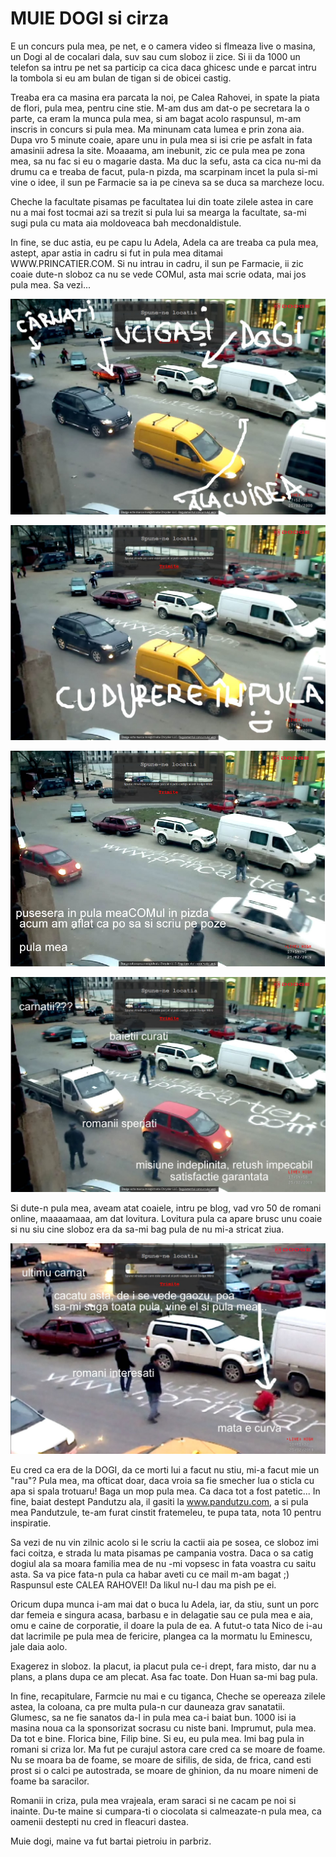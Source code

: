 # MUIE DOGI si cirza

E un concurs pula mea, pe net, e o camera video si flmeaza live o masina, un Dogi al de cocalari dala, suv sau cum sloboz ii zice. Si ii da 1000 un telefon sa intru pe net sa particip ca cica daca ghicesc unde e parcat intru la tombola si eu am bulan de tigan si de obicei castig.

Treaba era ca masina era parcata la noi, pe Calea Rahovei, in spate la piata de flori, pula mea, pentru cine stie. M-am dus am dat-o pe secretara la o parte, ca eram la munca pula mea, si am bagat acolo raspunsul, m-am inscris in concurs si pula mea. Ma minunam cata lumea e prin zona aia. Dupa vro 5 minute coaie, apare unu in pula mea si isi crie pe asfalt in fata amasinii adresa la site. Moaaama, am inebunit, zic ce pula mea pe zona mea, sa nu fac si eu o magarie dasta. Ma duc la sefu, asta ca cica nu-mi da drumu ca e treaba de facut, pula-n pizda, ma scarpinam incet la pula si-mi vine o idee, il sun pe Farmacie sa ia pe cineva sa se duca sa marcheze locu.

Cheche la facultate pisamas pe facultatea lui din toate zilele astea in care nu a mai fost tocmai azi sa trezit si pula lui sa mearga la facultate, sa-mi sugi pula cu mata aia moldoveaca bah mecdonaldistule.

In fine, se duc astia, eu pe capu lu Adela, Adela ca are treaba ca pula mea, astept, apar astia in cadru si fut in pula mea ditamai WWW.PRINCATIER.COM. Si nu intrau in cadru, il sun pe Farmacie, ii zic coaie dute-n sloboz ca nu se vede COMul, asta mai scrie odata, mai jos pula mea. Sa vezi...

![MUIE DOGI si cirza](/imagini/73-1.jpg?raw=true)

![MUIE DOGI si cirza](/imagini/73-2.jpg?raw=true)

![MUIE DOGI si cirza](/imagini/73-3.jpg?raw=true)

![MUIE DOGI si cirza](/imagini/73-4.jpg?raw=true)

Si dute-n pula mea, aveam atat coaiele, intru pe blog, vad vro 50 de romani online, maaaamaaa, am dat lovitura. Lovitura pula ca apare brusc unu coaie si nu siu cine sloboz era da sa-mi bag pula de nu mi-a stricat ziua.

![](images/73-5.jpg)

Eu cred ca era de la DOGI, da ce morti lui a facut nu stiu, mi-a facut mie un "rau"? Pula mea, ma ofticat doar, daca vroia sa fie smecher lua o sticla cu apa si spala trotuaru! Baga un mop pula mea. Ca daca tot a fost patetic... In fine, baiat destept Pandutzu ala, il gasiti la www.pandutzu.com, a si pula mea Pandutzule, te-am furat cinstit fratemeleu, te pupa tata, nota 10 pentru inspiratie.

Sa vezi de nu vin zilnic acolo si le scriu la cactii aia pe sosea, ce sloboz imi faci coitza, e strada lu mata pisamas pe campania vostra. Daca o sa catig dogiul ala sa moara familia mea de nu -mi vopsesc in fata voastra cu saitu asta. Sa va pice fata-n pula ca habar aveti cu ce mail m-am bagat ;) Raspunsul este CALEA RAHOVEI! Da likul nu-l dau ma pish pe ei.

Oricum dupa munca i-am mai dat o buca lu Adela, iar, da stiu, sunt un porc dar femeia e singura acasa, barbasu e in delagatie sau ce pula mea e aia, omu e caine de corporatie, il doare la pula de ea. A futut-o tata Nico de i-au dat lacrimile pe pula mea de fericire, plangea ca la mormatu lu Eminescu, jale daia aolo.

Exagerez in sloboz. Ia placut, ia placut pula ce-i drept, fara misto, dar nu a plans, a plans dupa ce am plecat. Asa fac toate. Don Huan sa-mi bag pula.

In fine, recapitulare, Farmcie nu mai e cu tiganca, Cheche se opereaza zilele astea, la coloana, ca pre multa pula-n cur dauneaza grav sanatatii. Glumesc, sa ne fie sanatos da-l in pula mea ca-i baiat bun. 1000 isi ia masina noua ca la sponsorizat socrasu cu niste bani. Imprumut, pula mea. Da tot e bine. Florica bine, Filip bine. Si eu, eu pula mea. Imi bag pula in romani si criza lor. Ma fut pe curajul astora care cred ca se moare de foame. Nu se moara ba de foame, se moare de sifilis, de sida, de frica, cand esti prost si o calci pe autostrada, se moare de ghinion, da nu moare nimeni de foame ba saracilor.

Romanii in criza, pula mea vrajeala, eram saraci si ne cacam pe noi si inainte. Du-te maine si cumpara-ti o ciocolata si calmeazate-n pula mea, ca oamenii destepti nu cred in fleacuri dastea.

Muie dogi, maine va fut bartai pietroiu in parbriz.
